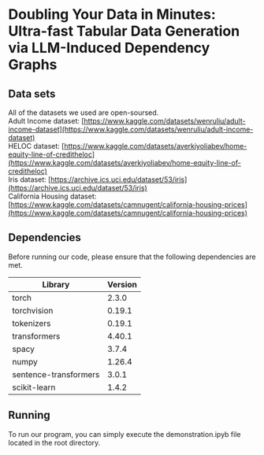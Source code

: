Doubling Your Data in Minutes: Ultra-fast Tabular Data Generation via LLM-Induced Dependency Graphs
====

Data sets
----
All of the datasets we used are open-soursed.<br>
Adult Income dataset: [https://www.kaggle.com/datasets/wenruliu/adult-income-dataset](https://www.kaggle.com/datasets/wenruliu/adult-income-dataset)<br>
HELOC dataset: [https://www.kaggle.com/datasets/averkiyoliabev/home-equity-line-of-creditheloc](https://www.kaggle.com/datasets/averkiyoliabev/home-equity-line-of-creditheloc)<br>
Iris dataset: [https://archive.ics.uci.edu/dataset/53/iris](https://archive.ics.uci.edu/dataset/53/iris)<br>
California Housing dataset: [https://www.kaggle.com/datasets/camnugent/california-housing-prices](https://www.kaggle.com/datasets/camnugent/california-housing-prices)<br>

Dependencies
----
Before running our code, please ensure that the following dependencies are met.<br> 

| Library  | Version |
| ------------- | ------------- |
| torch  | 2.3.0  |
| torchvision  | 0.19.1  |
| tokenizers  | 0.19.1  |
| transformers  | 4.40.1  |
| spacy  | 3.7.4  |
| numpy  |  1.26.4  |
| sentence-transformers  | 3.0.1  |
| scikit-learn  | 1.4.2  |

Running
----
To run our program, you can simply execute the demonstration.ipyb file located in the root directory.<br> 

